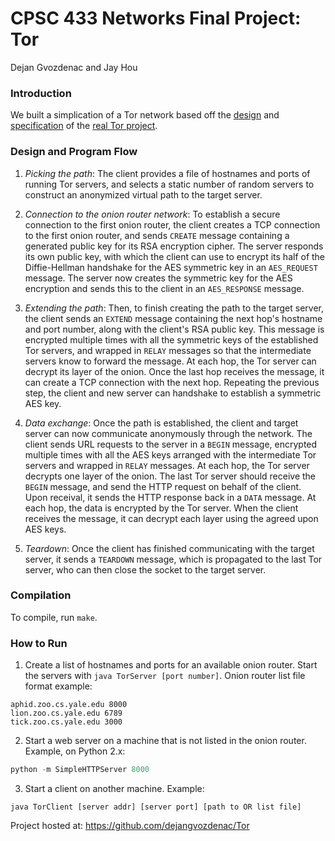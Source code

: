 # CPSC 433 Networks Final Project: Tor
Dejan Gvozdenac and Jay Hou

### Introduction
We built a simplication of a Tor network based off the [design](https://svn.torproject.org/svn/projects/design-paper/tor-design.pdf) and [specification](https://gitweb.torproject.org/torspec.git/tree/tor-spec.txt) of the [real Tor project](https://www.torproject.org/).

### Design and Program Flow
1. _Picking the path_:
  The client provides a file of hostnames and ports of running Tor servers, and selects a static number of random servers to construct an anonymized virtual path to the target server.
  
2. _Connection to the onion router network_:
  To establish a secure connection to the first onion router, the client creates a TCP connection to the first onion router, and sends ```CREATE``` message containing a generated public key for its RSA encryption cipher. The server responds its own public key, with which the client can use to encrypt its half of the Diffie-Hellman handshake for the AES symmetric key in an ```AES_REQUEST``` message. The server now creates the symmetric key for the AES encryption and sends this to the client in an ```AES_RESPONSE``` message.

3. _Extending the path_:
  Then, to finish creating the path to the target server, the client sends an ```EXTEND``` message containing the next hop's hostname and port number, along with the client's RSA public key. This message is encrypted multiple times with all the symmetric keys of the established Tor servers, and wrapped in ```RELAY``` messages so that the intermediate servers know to forward the message. At each hop, the Tor server can decrypt its layer of the onion. Once the last hop receives the message, it can create a TCP connection with the next hop. Repeating the previous step, the client and new server can handshake to establish a symmetric AES key.
  
4. _Data exchange_:
  Once the path is established, the client and target server can now communicate anonymously through the network. The client sends URL requests to the server in a ```BEGIN``` message, encrypted multiple times with all the AES keys arranged with the intermediate Tor servers and wrapped in ```RELAY``` messages. At each hop, the Tor server decrypts one layer of the onion. The last Tor server should receive the ```BEGIN``` message, and send the HTTP request on behalf of the client. Upon receival, it sends the HTTP response back in a ```DATA``` message. At each hop, the data is encrypted by the Tor server. When the client receives the message, it can decrypt each layer using the agreed upon AES keys.
  
5. _Teardown_:
  Once the client has finished communicating with the target server, it sends a ```TEARDOWN``` message, which is propagated to the last  Tor server, who can then close the socket to the target server.

### Compilation
To compile, run `make`.

### How to Run
1. Create a list of hostnames and ports for an available onion router. Start the servers with ```java TorServer [port number]```. Onion router list file format example:

  ``` 
  aphid.zoo.cs.yale.edu 8000
  lion.zoo.cs.yale.edu 6789
  tick.zoo.cs.yale.edu 3000
  ```
  
2. Start a web server on a machine that is not listed in the onion router. Example, on Python 2.x:
  ``` python
  python -m SimpleHTTPServer 8000
  ```

3. Start a client on another machine. Example:
  ```
  java TorClient [server addr] [server port] [path to OR list file]
  ```

Project hosted at: https://github.com/dejangvozdenac/Tor
